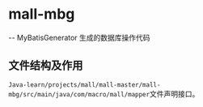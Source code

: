 # mall-mbg

-- MyBatisGenerator 生成的数据库操作代码

## 文件结构及作用

`Java-learn/projects/mall/mall-master/mall-mbg/src/main/java/com/macro/mall/mapper`文件声明接口。

